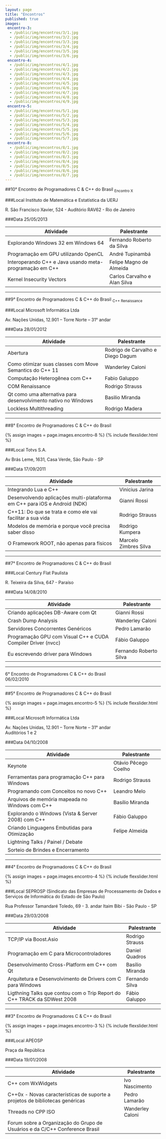 ```yaml
---
layout: page
title: "Encontros"
published: true
images:
 encontro-3:
  - /public/img/encontros/3/1.jpg
  - /public/img/encontros/3/2.jpg
  - /public/img/encontros/3/3.jpg
  - /public/img/encontros/3/4.jpg
  - /public/img/encontros/3/5.jpg
  - /public/img/encontros/3/6.jpg
 encontro-4:
  - /public/img/encontros/4/1.jpg
  - /public/img/encontros/4/2.jpg
  - /public/img/encontros/4/3.jpg
  - /public/img/encontros/4/4.jpg
  - /public/img/encontros/4/5.jpg
  - /public/img/encontros/4/6.jpg
  - /public/img/encontros/4/7.jpg
  - /public/img/encontros/4/8.jpg
  - /public/img/encontros/4/9.jpg
 encontro-5:
  - /public/img/encontros/5/1.jpg
  - /public/img/encontros/5/2.jpg
  - /public/img/encontros/5/3.jpg
  - /public/img/encontros/5/4.jpg
  - /public/img/encontros/5/5.jpg
  - /public/img/encontros/5/6.jpg
  - /public/img/encontros/5/7.jpg
 encontro-8:
  - /public/img/encontros/8/1.jpg
  - /public/img/encontros/8/2.jpg
  - /public/img/encontros/8/3.jpg
  - /public/img/encontros/8/4.jpg
  - /public/img/encontros/8/5.jpg
  - /public/img/encontros/8/6.jpg
  - /public/img/encontros/8/7.jpg
---
```


##10° Encontro de Programadores C & C++ do Brasil
<sub>Encontro X</sub>

###Local
Instituto de Matemática e Estatística da UERJ

R. São Francisco Xavier, 524 - Auditório RAV62 - Rio de Janeiro

###Data
25/05/2013

| Atividade                                                | Palestrante                  |
|----------------------------------------------------------|------------------------------|
| Explorando Windows 32 em Windows 64                      | Fernando Roberto da Silva    |
| Programação em GPU utilizando OpenCL                     | André Tupinambá              |
| Interoperando C++ e Java usando meta-programação em C++  | Felipe Magno de Almeida      |
| Kernel Insecurity Vectors                                | Carlos Carvalho e Alan Silva |

---

##9° Encontro de Programadores C & C++ do Brasil
<sub>C++ Renaissance</sub>

###Local
Microsoft Informática Ltda

Av. Nações Unidas, 12.901 – Torre Norte – 31° andar

###Data
28/01/2012

| Atividade                                                      | Palestrante                       |
|----------------------------------------------------------------|-----------------------------------|
| Abertura                                                       | Rodrigo de Carvalho e Diego Dagum |
| Como otimizar suas classes com Move Semantics do C++ 11        | Wanderley Caloni                  |
| Computação Heterogênea com C++                                 | Fabio Galuppo                     |
| COM Renaissance                                                | Rodrigo Strauss                   |
| Qt como uma alternativa para desenvolvimento nativo no Windows | Basilio Miranda                   |
| Lockless Multithreading                                        | Rodrigo Madera                    |

---

##8° Encontro de Programadores C & C++ do Brasil

<div> {% assign images = page.images.encontro-8 %} {% include flexslider.html %} </div>

###Local
Totvs S.A.

Av Brás Leme, 1631, Casa Verde, São Paulo - SP

###Data
17/09/2011

| Atividade                                                                 | Palestrante           |
|---------------------------------------------------------------------------|-----------------------|
| Integrando Lua e C++                                                      | Vinicius Jarina       |
| Desenvolvendo aplicações multi-plataforma em C++ para iOS e Android (NDK) | Gianni Rossi          |
| C++11: Do que se trata e como ele vai facilitar a sua vida                | Rodrigo Strauss       |
| Modelos de memória e porque você precisa saber disso                      | Rodrigo Kumpera       |
| O Framework ROOT, não apenas para físicos                                 | Marcelo Zimbres Silva |

---

##7° Encontro de Programadores C & C++ do Brasil

###Local
Century Flat Paulista

R. Teixeira da Silva, 647 - Paraíso

###Data
14/08/2010

| Atividade                                                    | Palestrante            |
|--------------------------------------------------------------|------------------------|
| Criando aplicações DB-Aware com Qt                           | Gianni Rossi           |
| Crash Dump Analysis                                          | Wanderley Caloni       |
| Servidores Concorrentes Genéricos                            | Pedro Lamarão          |
| Programação GPU com Visual C++ e CUDA Compiler Driver (nvcc) | Fábio Galuppo          |
| Eu escrevendo driver para Windows                            | Fernando Roberto Silva |

---

6° Encontro de Programadores C & C++ do Brasil  
06/02/2010

---

##5° Encontro de Programadores C & C++ do Brasil

<div> {% assign images = page.images.encontro-5 %} {% include flexslider.html %} </div>

###Local
Microsoft Informática Ltda

Av. Nações Unidas, 12.901 – Torre Norte – 31° andar  
Auditórios 1 e 2

###Data
04/10/2008

| Atividade                                          | Palestrante          |
|----------------------------------------------------|----------------------|
| Keynote                                            | Otávio Pêcego Coelho |
| Ferramentas para programação C++ para Windows      | Rodrigo Strauss      |
| Programando com Conceitos no novo C++              | Leandro Melo         |
| Arquivos de memória mapeada no Windows com C++     | Basílio Miranda      |
| Explorando o Windows (Vista & Server 2008) com C++ | Fábio Galuppo        |
| Criando Linguagens Embutidas para Otimização       | Felipe Almeida       |
| Lightning Talks / Painel / Debate                  |                      |
| Sorteio de Brindes e Encerramento                  |                      |

---

##4° Encontro de Programadores C & C++ do Brasil

<div> {% assign images = page.images.encontro-4 %} {% include flexslider.html %} </div>

###Local
SEPROSP (Sindicato das Empresas de Processamento de Dados e Serviços de
Informática do Estado de São Paulo)

Rua Professor Tamandaré Toledo, 69 - 3. andar Itaim Bibi - São Paulo - SP

###Data
29/03/2008

| Atividade                                                                | Palestrante     |
|--------------------------------------------------------------------------|-----------------|
| TCP/IP via Boost.Asio                                                    | Rodrigo Strauss |
| Programação em C para Microcontroladores                                 | Daniel Quadros  |
| Desenvolvimento Cross-Platform em C++ com Qt                             | Basílio Miranda |
| Arquitetura e Desenvolvimento de Drivers com C para Windows              | Fernando Silva  |
| Ligthning Talks que contou com o Trip Report do C++ TRACK da SDWest 2008 | Fábio Galuppo   |

---

##3° Encontro de Programadores C & C++ do Brasil

<div> {% assign images = page.images.encontro-3 %} {% include flexslider.html %} </div>

###Local
APEOSP

Praça da República

###Data
19/01/2008

| Atividade                                                                    | Palestrante       |
|------------------------------------------------------------------------------|-------------------|
| C++ com WxWidgets                                                            | Ivo Nascimento    |
| C++0x - Novas características de suporte a projetos de bibliotecas genéricas | Pedro Lamarão     |
| Threads no CPP ISO                                                           | Wanderley Caloni  |
| Forum sobre a Organização do Grupo de Usuários e da C/C++ Conference Brasil  |                   |
